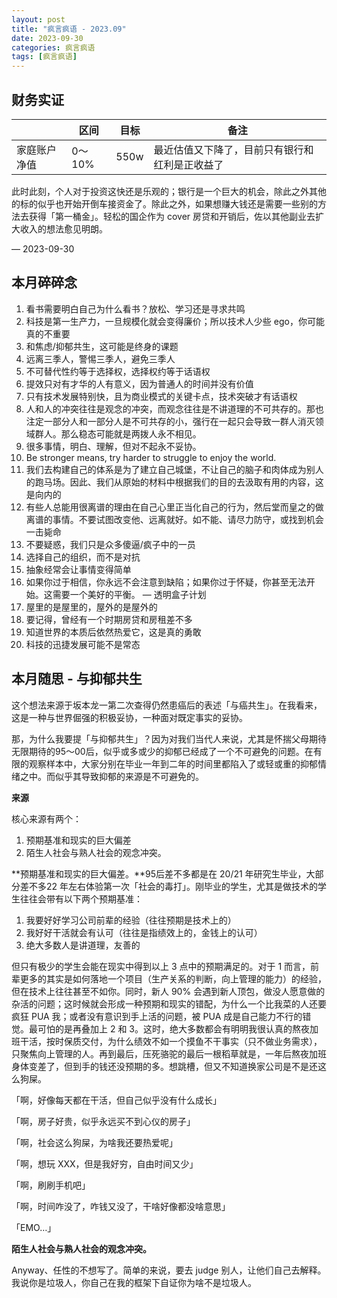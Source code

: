 ```yaml
---
layout: post
title: "疯言疯语 - 2023.09"
date: 2023-09-30
categories: 疯言疯语
tags: [疯言疯语]
---
```

## 财务实证

|  | 区间 | 目标 | 备注 |
| --- | --- | --- | --- |
| 家庭账户净值 | 0～10% | 550w | 最近估值又下降了，目前只有银行和红利是正收益了 |

此时此刻，个人对于投资这快还是乐观的；银行是一个巨大的机会，除此之外其他的标的似乎也开始开倒车接资金了。除此之外，如果想赚大钱还是需要一些别的方法去获得「第一桶金」。轻松的国企作为 cover 房贷和开销后，佐以其他副业去扩大收入的想法愈见明朗。

— 2023-09-30

## 本月碎碎念

1. 看书需要明白自己为什么看书？放松、学习还是寻求共鸣
2. 科技是第一生产力，一旦规模化就会变得廉价；所以技术人少些 ego，你可能真的不重要
3. 和焦虑/抑郁共生，这可能是终身的课题
4. 远离三季人，警惕三季人，避免三季人
5. 不可替代性约等于选择权，选择权约等于话语权
6. 提效只对有才华的人有意义，因为普通人的时间并没有价值
7. 只有技术发展特别快，且为商业模式的关键卡点，技术突破才有话语权
8. 人和人的冲突往往是观念的冲突，而观念往往是不讲道理的不可共存的。那也注定一部分人和一部分人是不可共存的小，强行在一起只会导致一群人消灭领域群人。那么稳态可能就是两拨人永不相见。
9. 很多事情，明白、理解，但对不起永不妥协。
10. Be stronger means, try harder to struggle to enjoy the world.
11. 我们去构建自己的体系是为了建立自己城堡，不让自己的脑子和肉体成为别人的跑马场。因此、我们从原始的材料中根据我们的目的去汲取有用的内容，这是向内的
12. 有些人总能用很离谱的理由在自己心里正当化自己的行为，然后堂而皇之的做离谱的事情。不要试图改变他、远离就好。如不能、请尽力防守，或找到机会一击毙命
13. 不要疑惑，我们只是众多傻逼/疯子中的一员
14. 选择自己的组织，而不是对抗
15. 抽象经常会让事情变得简单
16. 如果你过于相信，你永远不会注意到缺陷；如果你过于怀疑，你甚至无法开始。这需要一个美好的平衡。 — 透明盒子计划
17. 屋里的是屋里的，屋外的是屋外的
18. 要记得，曾经有一个时期房贷和房租差不多
19. 知道世界的本质后依然热爱它，这是真的勇敢
20. 科技的迅捷发展可能不是常态

## 本月随思 - 与抑郁共生

这个想法来源于坂本龙一第二次查得仍然患癌后的表述「与癌共生」。在我看来，这是一种与世界倔强的积极妥协，一种面对既定事实的妥协。

那，为什么我要提「与抑郁共生」？因为对我们当代人来说，尤其是怀揣父母期待无限期待的95～00后，似乎或多或少的抑郁已经成了一个不可避免的问题。在有限的观察样本中，大家分别在毕业一年到二年的时间里都陷入了或轻或重的抑郁情绪之中。而似乎其导致抑郁的来源是不可避免的。

**来源**

核心来源有两个：

1. 预期基准和现实的巨大偏差
2. 陌生人社会与熟人社会的观念冲突。

**预期基准和现实的巨大偏差。**95后差不多都是在 20/21 年研究生毕业，大部分差不多22 年左右体验第一次「社会的毒打」。刚毕业的学生，尤其是做技术的学生往往会带有以下两个预期基准：

1. 我要好好学习公司前辈的经验（往往预期是技术上的）
2. 我好好干活就会有认可（往往是指绩效上的，金钱上的认可）
3. 绝大多数人是讲道理，友善的

但只有极少的学生会能在现实中得到以上 3 点中的预期满足的。对于 1 而言，前辈更多的其实是如何落地一个项目（生产关系的判断，向上管理的能力）的经验，但在技术上往往甚至不如你。同时，新人 90% 会遇到新人顶包，做没人愿意做的杂活的问题；这时候就会形成一种预期和现实的错配，为什么一个比我菜的人还要疯狂 PUA 我；或者没有意识到手上活的问题，被 PUA 成是自己能力不行的错觉。最可怕的是再叠加上 2 和 3。这时，绝大多数都会有明明我很认真的熬夜加班干活，按时保质交付，为什么绩效不如一个摸鱼不干事实（只不做业务需求），只聚焦向上管理的人。再到最后，压死骆驼的最后一根稻草就是，一年后熬夜加班身体变差了，但到手的钱还没预期的多。想跳槽，但又不知道换家公司是不是还这么狗屎。

「啊，好像每天都在干活，但自己似乎没有什么成长」

「啊，房子好贵，似乎永远买不到心仪的房子」

「啊，社会这么狗屎，为啥我还要热爱呢」

「啊，想玩 XXX，但是我好穷，自由时间又少」

「啊，刷刷手机吧」

「啊，时间咋没了，咋钱又没了，干啥好像都没啥意思」

「EMO…」

**陌生人社会与熟人社会的观念冲突。**

Anyway、任性的不想写了。简单的来说，要去 judge 别人，让他们自己去解释。我说你是垃圾人，你自己在我的框架下自证你为啥不是垃圾人。
